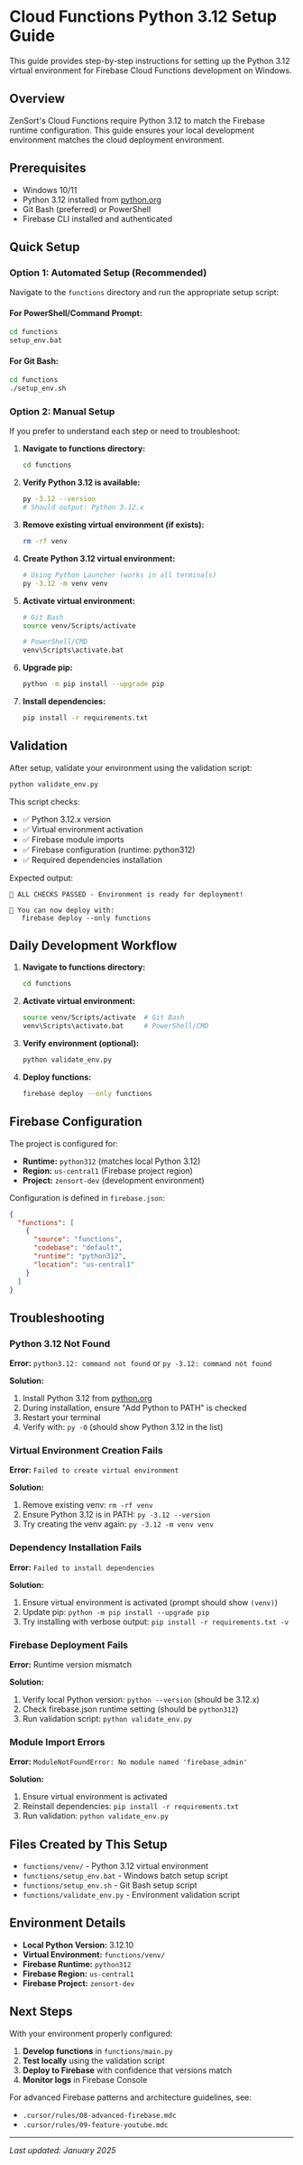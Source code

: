 # Cloud Functions Python 3.12 Setup Guide

This guide provides step-by-step instructions for setting up the Python 3.12 virtual environment for Firebase Cloud Functions development on Windows.

## Overview

ZenSort's Cloud Functions require Python 3.12 to match the Firebase runtime configuration. This guide ensures your local development environment matches the cloud deployment environment.

## Prerequisites

- Windows 10/11
- Python 3.12 installed from [python.org](https://python.org)
- Git Bash (preferred) or PowerShell
- Firebase CLI installed and authenticated

## Quick Setup

### Option 1: Automated Setup (Recommended)

Navigate to the `functions` directory and run the appropriate setup script:

#### For PowerShell/Command Prompt:
```cmd
cd functions
setup_env.bat
```

#### For Git Bash:
```bash
cd functions
./setup_env.sh
```

### Option 2: Manual Setup

If you prefer to understand each step or need to troubleshoot:

1. **Navigate to functions directory:**
   ```bash
   cd functions
   ```

2. **Verify Python 3.12 is available:**
   ```bash
   py -3.12 --version
   # Should output: Python 3.12.x
   ```

3. **Remove existing virtual environment (if exists):**
   ```bash
   rm -rf venv
   ```

4. **Create Python 3.12 virtual environment:**
   ```bash
   # Using Python Launcher (works in all terminals)
   py -3.12 -m venv venv
   ```

5. **Activate virtual environment:**
   ```bash
   # Git Bash
   source venv/Scripts/activate
   
   # PowerShell/CMD
   venv\Scripts\activate.bat
   ```

6. **Upgrade pip:**
   ```bash
   python -m pip install --upgrade pip
   ```

7. **Install dependencies:**
   ```bash
   pip install -r requirements.txt
   ```

## Validation

After setup, validate your environment using the validation script:

```bash
python validate_env.py
```

This script checks:
- ✅ Python 3.12.x version
- ✅ Virtual environment activation
- ✅ Firebase module imports
- ✅ Firebase configuration (runtime: python312)
- ✅ Required dependencies installation

Expected output:
```
🎉 ALL CHECKS PASSED - Environment is ready for deployment!

🚀 You can now deploy with:
   firebase deploy --only functions
```

## Daily Development Workflow

1. **Navigate to functions directory:**
   ```bash
   cd functions
   ```

2. **Activate virtual environment:**
   ```bash
   source venv/Scripts/activate  # Git Bash
   venv\Scripts\activate.bat     # PowerShell/CMD
   ```

3. **Verify environment (optional):**
   ```bash
   python validate_env.py
   ```

4. **Deploy functions:**
   ```bash
   firebase deploy --only functions
   ```

## Firebase Configuration

The project is configured for:
- **Runtime:** `python312` (matches local Python 3.12)
- **Region:** `us-central1` (Firebase project region)
- **Project:** `zensort-dev` (development environment)

Configuration is defined in `firebase.json`:
```json
{
  "functions": [
    {
      "source": "functions",
      "codebase": "default",
      "runtime": "python312",
      "location": "us-central1"
    }
  ]
}
```

## Troubleshooting

### Python 3.12 Not Found

**Error:** `python3.12: command not found` or `py -3.12: command not found`

**Solution:**
1. Install Python 3.12 from [python.org](https://python.org/downloads/)
2. During installation, ensure "Add Python to PATH" is checked
3. Restart your terminal
4. Verify with: `py -0` (should show Python 3.12 in the list)

### Virtual Environment Creation Fails

**Error:** `Failed to create virtual environment`

**Solution:**
1. Remove existing venv: `rm -rf venv`
2. Ensure Python 3.12 is in PATH: `py -3.12 --version`
3. Try creating the venv again: `py -3.12 -m venv venv`

### Dependency Installation Fails

**Error:** `Failed to install dependencies`

**Solution:**
1. Ensure virtual environment is activated (prompt should show `(venv)`)
2. Update pip: `python -m pip install --upgrade pip`
3. Try installing with verbose output: `pip install -r requirements.txt -v`

### Firebase Deployment Fails

**Error:** Runtime version mismatch

**Solution:**
1. Verify local Python version: `python --version` (should be 3.12.x)
2. Check firebase.json runtime setting (should be `python312`)
3. Run validation script: `python validate_env.py`

### Module Import Errors

**Error:** `ModuleNotFoundError: No module named 'firebase_admin'`

**Solution:**
1. Ensure virtual environment is activated
2. Reinstall dependencies: `pip install -r requirements.txt`
3. Run validation: `python validate_env.py`

## Files Created by This Setup

- `functions/venv/` - Python 3.12 virtual environment
- `functions/setup_env.bat` - Windows batch setup script
- `functions/setup_env.sh` - Git Bash setup script  
- `functions/validate_env.py` - Environment validation script

## Environment Details

- **Local Python Version:** 3.12.10
- **Virtual Environment:** `functions/venv/`
- **Firebase Runtime:** `python312`
- **Firebase Region:** `us-central1`
- **Firebase Project:** `zensort-dev`

## Next Steps

With your environment properly configured:

1. **Develop functions** in `functions/main.py`
2. **Test locally** using the validation script
3. **Deploy to Firebase** with confidence that versions match
4. **Monitor logs** in Firebase Console

For advanced Firebase patterns and architecture guidelines, see:
- `.cursor/rules/08-advanced-firebase.mdc`
- `.cursor/rules/09-feature-youtube.mdc`

---

*Last updated: January 2025*